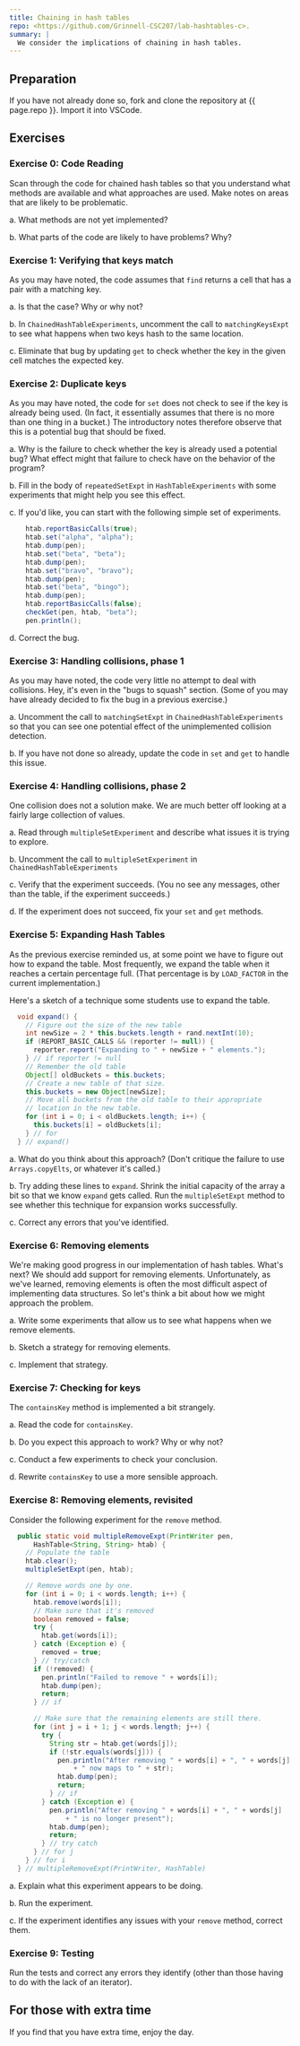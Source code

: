 ```yaml
---
title: Chaining in hash tables
repo: <https://github.com/Grinnell-CSC207/lab-hashtables-c>.
summary: |
  We consider the implications of chaining in hash tables.
---
```

Preparation
-----------

If you have not already done so, fork and clone the repository at {{ page.repo }}.  Import it into VSCode.

Exercises
---------

### Exercise 0: Code Reading

Scan through the code for chained hash tables so that you understand what methods are available and what approaches are used.  Make notes on areas that are likely to be problematic.

a. What methods are not yet implemented?

b. What parts of the code are likely to have problems?  Why?

### Exercise 1: Verifying that keys match

As you may have noted, the code assumes that `find` returns a cell that has a pair with a matching key.

a. Is that the case?  Why or why not?

b. In `ChainedHashTableExperiments`, uncomment the call to `matchingKeysExpt` to see what happens when two keys hash to the same location.

c. Eliminate that bug by updating `get` to check whether the key in the given cell matches the expected key.

### Exercise 2: Duplicate keys

As you may have noted, the code for `set` does not check to see if the key is already being used.  (In fact, it essentially assumes that there is no more than one thing in a bucket.)  The introductory notes therefore observe that this is a potential bug that should be fixed.

a. Why is the failure to check whether the key is already used a potential bug?  What effect might that failure to check have on the behavior of the program?

b. Fill in the body of `repeatedSetExpt` in `HashTableExperiments` with some experiments that might help you see this effect.

c. If you'd like, you can start with the following simple set of experiments.

```java
    htab.reportBasicCalls(true);
    htab.set("alpha", "alpha");
    htab.dump(pen);
    htab.set("beta", "beta");
    htab.dump(pen);
    htab.set("bravo", "bravo");
    htab.dump(pen);
    htab.set("beta", "bingo");
    htab.dump(pen);
    htab.reportBasicCalls(false);
    checkGet(pen, htab, "beta");
    pen.println();
```

d. Correct the bug.

### Exercise 3: Handling collisions, phase 1

As you may have noted, the code very little no attempt to deal with collisions.  Hey, it's even in the "bugs to squash" section.  (Some of you may have already decided to fix the bug in a previous exercise.)

a. Uncomment the call to `matchingSetExpt` in `ChainedHashTableExperiments` so that you can see one potential effect of the unimplemented collision detection.

b. If you have not done so already, update the code in `set` and `get` to handle this issue.

### Exercise 4: Handling collisions, phase 2

One collision does not a solution make.  We are much better off looking at a fairly large collection of values.

a. Read through `multipleSetExperiment` and describe what issues it is
trying to explore.

b. Uncomment the call to `multipleSetExperiment` in `ChainedHashTableExperiments`

c. Verify that the experiment succeeds.  (You no see any messages, other than the table, if the experiment succeeds.)

d. If the experiment does not succeed, fix your `set` and `get` methods.

### Exercise 5: Expanding Hash Tables

As the previous exercise reminded us, at some point we have to figure out how to expand the table.  Most frequently, we expand the table when it reaches a certain percentage full. (That percentage is by `LOAD_FACTOR` in the current implementation.)

Here's a sketch of a technique some students use to expand the table.

```java
  void expand() {
    // Figure out the size of the new table
    int newSize = 2 * this.buckets.length + rand.nextInt(10);
    if (REPORT_BASIC_CALLS && (reporter != null)) {
      reporter.report("Expanding to " + newSize + " elements.");
    } // if reporter != null
    // Remember the old table
    Object[] oldBuckets = this.buckets;
    // Create a new table of that size.
    this.buckets = new Object[newSize];
    // Move all buckets from the old table to their appropriate
    // location in the new table.
    for (int i = 0; i < oldBuckets.length; i++) {
      this.buckets[i] = oldBuckets[i];
    } // for
  } // expand()
```

a. What do you think about this approach?  (Don't critique the failure to use `Arrays.copyElts`, or whatever it's called.)

b. Try adding these lines to `expand`.  Shrink the initial capacity of the array a bit so that we know `expand` gets called.  Run the `multipleSetExpt` method to see whether this technique for expansion works successfully.

c. Correct any errors that you've identified.

### Exercise 6: Removing elements

We're making good progress in our implementation of hash tables.  What's next?  We should add support for removing elements.  Unfortunately, as we've learned, removing elements is often the most difficult aspect of implementing data structures.  So let's think a bit about how we might approach the problem.

a. Write some experiments that allow us to see what happens when we remove elements.

b. Sketch a strategy for removing elements.

c. Implement that strategy.

### Exercise 7: Checking for keys

The `containsKey` method is implemented a bit strangely.

a. Read the code for `containsKey`.

b. Do you expect this approach to work?  Why or why not?

c. Conduct a few experiments to check your conclusion.

d. Rewrite `containsKey` to use a more sensible approach.

### Exercise 8: Removing elements, revisited

Consider the following experiment for the `remove` method.

```java
  public static void multipleRemoveExpt(PrintWriter pen,
      HashTable<String, String> htab) {
    // Populate the table
    htab.clear();
    multipleSetExpt(pen, htab);

    // Remove words one by one.
    for (int i = 0; i < words.length; i++) {
      htab.remove(words[i]);
      // Make sure that it's removed
      boolean removed = false;
      try {
        htab.get(words[i]);
      } catch (Exception e) {
        removed = true;
      } // try/catch
      if (!removed) {
        pen.println("Failed to remove " + words[i]);
        htab.dump(pen);
        return;
      } // if

      // Make sure that the remaining elements are still there.
      for (int j = i + 1; j < words.length; j++) {
        try {
          String str = htab.get(words[j]);
          if (!str.equals(words[j])) {
            pen.println("After removing " + words[i] + ", " + words[j]
                + " now maps to " + str);
            htab.dump(pen);
            return;
          } // if
        } catch (Exception e) {
          pen.println("After removing " + words[i] + ", " + words[j]
              + " is no longer present");
          htab.dump(pen);
          return;
        } // try catch
      } // for j
    } // for i
  } // multipleRemoveExpt(PrintWriter, HashTable)
```

a. Explain what this experiment appears to be doing.

b. Run the experiment.

c. If the experiment identifies any issues with your `remove` method, correct them.

### Exercise 9: Testing

Run the tests and correct any errors they identify (other than those having to do with the lack of an iterator).

For those with extra time
-------------------------

If you find that you have extra time, enjoy the day.
